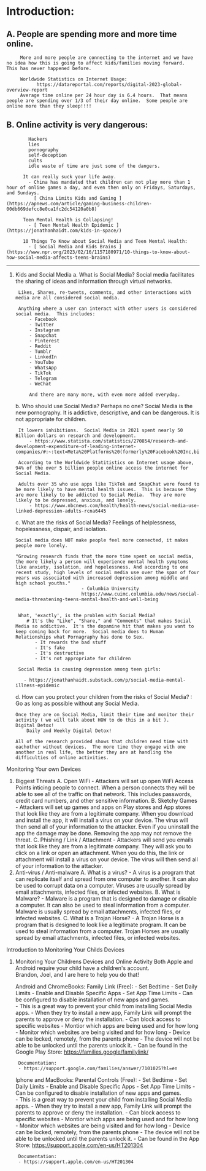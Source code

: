 
# Introduction:
##   A. People are spending more and more time online.  
         
         More and more people are connecting to the internet and we have no idea how this is going to affect kids/families moving forward.  This has never happened before. 

         Worldwide Statistics on Internet Usage:
               https://datareportal.com/reports/digital-2023-global-overview-report
         Average time online per 24 hour day is 6.4 hours.  That means people are spending over 1/3 of their day online.  Some people are online more than they sleep!!!!

##   B. Online activity is very dangerous:
            Hackers
            lies
            pornography
            self-deception
            cults
            idle waste of time are just some of the dangers.  

          It can really suck your life away.          
            - China has mandated that children can not play more than 1 hour of online games a day, and even then only on Fridays, Saturdays, and Sundays. 
              [ China Limits Kids and Gaming ](https://apnews.com/article/gaming-business-children-00db669defcc8e0ca1fc2dc54120a0b8)

          Teen Mental Health is Collapsing! 
            - [ Teen Mental Health Epidemic ](https://jonathanhaidt.com/kids-in-space/)

          10 Things To Know about Social Media and Teen Mental Health:
            - [ Social Media and Kids Brains ](https://www.npr.org/2023/02/16/1157180971/10-things-to-know-about-how-social-media-affects-teens-brains)

---

1. Kids and Social Media
    a. What is Social Media?
        Social media facilitates the sharing of ideas and information through virtual networks.

        Likes, Shares, re-tweets, comments, and other interactions with media are all considered social media.

        Anything where a user can interact with other users is considered social media.  This includes:
            - Facebook
            - Twitter
            - Instagram
            - Snapchat
            - Pinterest
            - Reddit
            - Tumblr
            - LinkedIn
            - YouTube
            - WhatsApp
            - TikTok
            - Telegram
            - WeChat

            And there are many more, with even more added everyday.   

    b. Who should use Social Media?
        Perhaps no one?  Social Media is the new pornography.  It is addictive, descriptive, and can be dangerous. It is not appropriate for children. 

        It lowers inhibitions.  Social Media in 2021 spent nearly 50 Billion dollars on research and development. 
            - https://www.statista.com/statistics/270854/research-and-development-expenditure-of-leading-internet-companies/#:~:text=Meta%20Platforms%20(formerly%20Facebook%20Inc,billion%20U.S.%20dollars%20for%202021.

        According to the Worldwide Statitistics on Internet usage above, 94% of the over 5 billion people online access the internet for Social Media. 

        Adults over 35 who use apps like TikTok and SnapChat were found to be more likely to have mental health issues.  This is because they are more likely to be addicted to Social Media.  They are more likely to be depressed, anxious, and lonely.  
            - https://www.nbcnews.com/health/health-news/social-media-use-linked-depression-adults-rcna6445


        
    c. What are the risks of Social Media?
       Feelings of helplessness, hopelessness, dispair, and isolation.  

       Social media does NOT make people feel more connected, it makes people more lonely. 

       "Growing research finds that the more time spent on social media, the more likely a person will experience mental health symptoms like anxiety, isolation, and hopelessness. And according to one recent study, high levels of social media use over the span of four years was associated with increased depression among middle and high school youths."
                               - Columbia University
                               https://www.cuimc.columbia.edu/news/social-media-threatening-teens-mental-health-and-well-being

       
        What, 'exactly', is the problem with Social Media?
           # It's the "Like", "Share," and "Comments" that makes Social Media so addictive.  It's the dopamine hit that makes you want to keep coming back for more.  Social media does to Human Relationships what Pornagraphy has done to Sex.  
              - It rewards the bad stuff
              - It's fake
              - It's destructive
              - It's not appropriate for children 

        Social Media is causing depression among teen girls:
          
          - https://jonathanhaidt.substack.com/p/social-media-mental-illness-epidemic

    d. How can you protect your children from the risks of Social Media?
       :
       Go as long as possible without any Social Media.  

       Once they are on Social Media, limit their time and monitor their activity ( we will talk about HOW to do this in a bit ). 
       Digital Detox!  
           Daily and Weekly Digital Detox!

       All of the research provided shows that children need time with eachother without devices.  The more time they engage with one another in real life, the better they are at handling the difficulties of online activities.  


Monitoring Your own Devices 
1. Biggest Threats
    A. Open WiFi
        - Attackers will set up open WiFi Access Points inticing people to connect.  When a person connects they will be able to see all of the traffic on that network.  This includes passwords, credit card numbers, and other sensitive information. 
    B. Sketchy Games
        - Attackers will set up games and apps on Play stores and App stores that look like they are from a legitimate company.  When you download and install the app, it will install a virus on your device.  The virus will then send all of your information to the attacker.  Even if you uninstall the app the damage may be done.  Removing the app may not remove the threat. 
    C. Phishing / Link / Attachment
       - Attackers will send you emails that look like they are from a legitimate company.  They will ask you to click on a link or open an attachment.  When you do this, the link or attachment will install a virus on your device.  The virus will then send all of your information to the attacker.  
2. Anti-virus / Anti-malware
    A. What is a virus?
        - A virus is a program that can replicate itself and spread from one computer to another.  It can also be used to corrupt data on a computer.  Viruses are usually spread by email attachments, infected files, or infected websites.
    B. What is Malware?
        - Malware is a program that is designed to damage or disable a computer.  It can also be used to steal information from a computer.  Malware is usually spread by email attachments, infected files, or infected websites.
    C. What is a Trojan Horse?
        - A Trojan Horse is a program that is designed to look like a legitimate program.  It can be used to steal information from a computer.  Trojan Horses are usually spread by email attachments, infected files, or infected websites.


Introduction to Monitoring Your Childs Devices

1. Monitoring Your Childrens Devices and Online Activity
    Both Apple and Android require your child have a children's account.  
    Brandon, Joel, and I are here to help you do that!


    
    Android and ChromeBooks:
        Family Link (Free):
        - Set Bedtime
        - Set Daily Limits
        - Enable and Disable Specific Apps
        - Set App Time Limits
        - Can be configured to disable installation of new apps and games.  
            - This is a great way to prevent your child from installing Social Media apps.
            - When they try to install a new app, Family Link will prompt the parents to approve or deny the installation.
        - Can block access to specific websites
        - Montior which apps are being used and for how long
        - Monitor which websites are being visited and for how long
        - Device can be locked, remotely, from the parents phone
            - The device will not be able to be unlocked until the parents unlock it. 
        - Can be found in the Google Play Store:
              https://families.google/familylink/

        Documentation:
        - https://support.google.com/families/answer/7101025?hl=en



    Iphone and MacBooks:
        Parental Controls (Free): 
        - Set Bedtime
        - Set Daily Limits
        - Enable and Disable Specific Apps
        - Set App Time Limits
        - Can be configured to disable installation of new apps and games.  
            - This is a great way to prevent your child from installing Social Media apps.
            - When they try to install a new app, Family Link will prompt the parents to approve or deny the installation.
        - Can block access to specific websites
        - Montior which apps are being used and for how long
        - Monitor which websites are being visited and for how long
        - Device can be locked, remotely, from the parents phone
            - The device will not be able to be unlocked until the parents unlock it.
        - Can be found in the App Store:
              https://support.apple.com/en-us/HT201304

        Documentation:
        - https://support.apple.com/en-us/HT201304
